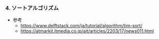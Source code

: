 ### 4. ソートアルゴリズム

- 参考
  - https://www.delftstack.com/ja/tutorial/algorithm/tim-sort/
  - https://atmarkit.itmedia.co.jp/ait/articles/2203/17/news011.html
